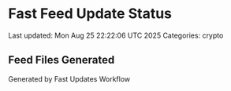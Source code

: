 # Fast Feed Update Status
Last updated: Mon Aug 25 22:22:06 UTC 2025
Categories: crypto

## Feed Files Generated

Generated by Fast Updates Workflow
